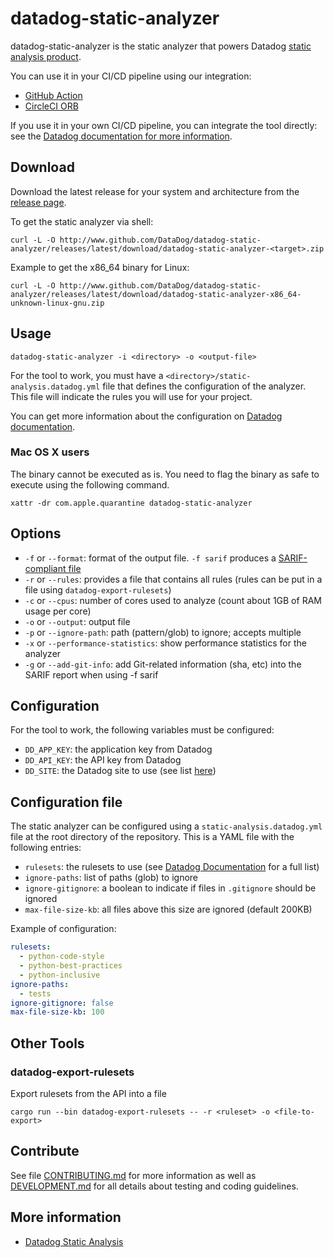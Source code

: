 # datadog-static-analyzer

datadog-static-analyzer is the static analyzer that powers Datadog [static analysis product](https://docs.datadoghq.com/continuous_integration/static_analysis).

You can use it in your CI/CD pipeline using our integration:
 - [GitHub Action](https://github.com/DataDog/datadog-static-analyzer-github-action)
 - [CircleCI ORB](https://circleci.com/developer/orbs/orb/datadog/datadog-static-analyzer-circleci-orb)

If you use it in your own CI/CD pipeline, you can integrate the tool directly: see the [Datadog documentation for more information](https://docs.datadoghq.com/continuous_integration/static_analysis/?tab=other). 


## Download

Download the latest release for your system and architecture from the [release page](https://github.com/DataDog/datadog-static-analyzer/blob/main/releases/latest).


To get the static analyzer via shell:

```shell
curl -L -O http://www.github.com/DataDog/datadog-static-analyzer/releases/latest/download/datadog-static-analyzer-<target>.zip
```

Example to get the x86_64 binary for Linux:

```shell
curl -L -O http://www.github.com/DataDog/datadog-static-analyzer/releases/latest/download/datadog-static-analyzer-x86_64-unknown-linux-gnu.zip
```

## Usage

```shell
datadog-static-analyzer -i <directory> -o <output-file>
```

For the tool to work, you must have a `<directory>/static-analysis.datadog.yml` file that defines the configuration of the analyzer. This file will indicate the rules you will use for your project.

You can get more information about the configuration on [Datadog documentation](https://docs.datadoghq.com/continuous_integration/static_analysis).

### Mac OS X users

The binary cannot be executed as is. You need to flag the binary as safe to execute using the following command.

```shell
xattr -dr com.apple.quarantine datadog-static-analyzer
```

## Options

 - `-f` or `--format`: format of the output file. `-f sarif` produces a [SARIF-compliant file](https://www.oasis-open.org/committees/tc_home.php?wg_abbrev=sarif)
 - `-r` or `--rules`: provides a file that contains all rules (rules can be put in a file using `datadog-export-rulesets`)
 - `-c` or `--cpus`: number of cores used to analyze (count about 1GB of RAM usage per core)
 - `-o` or `--output`: output file
 - `-p` or `--ignore-path`: path (pattern/glob) to ignore; accepts multiple
 - `-x` or `--performance-statistics`: show performance statistics for the analyzer
 - `-g` or `--add-git-info`: add Git-related information (sha, etc) into the SARIF report when using -f sarif


## Configuration

For the tool to work, the following variables must be configured:

 - `DD_APP_KEY`: the application key from Datadog
 - `DD_API_KEY`: the API key from Datadog
 - `DD_SITE`: the Datadog site to use (see list [here](https://docs.datadoghq.com/getting_started/site/))

## Configuration file

The static analyzer can be configured using a `static-analysis.datadog.yml` file
at the root directory of the repository. This is a YAML file with the following entries:

 - `rulesets`: the rulesets to use (see [Datadog Documentation](https://docs.datadoghq.com/continuous_integration/static_analysis/rules) for a full list)
 - `ignore-paths`: list of paths (glob) to ignore
 - `ignore-gitignore`: a boolean to indicate if files in `.gitignore` should be ignored
 - `max-file-size-kb`: all files above this size are ignored (default 200KB)


Example of configuration:

```yaml
rulesets:
  - python-code-style
  - python-best-practices
  - python-inclusive
ignore-paths:
  - tests
ignore-gitignore: false
max-file-size-kb: 100
```

## Other Tools

### datadog-export-rulesets

Export rulesets from the API into a file

```shell
cargo run --bin datadog-export-rulesets -- -r <ruleset> -o <file-to-export>
```

## Contribute

See file [CONTRIBUTING.md](CONTRIBUTING.md) for more information as well as [DEVELOPMENT.md](DEVELOPMENT.md)
for all details about testing and coding guidelines.

## More information

 - [Datadog Static Analysis](https://docs.datadoghq.com/continuous_integration/static_analysis)
